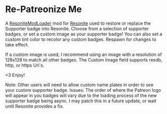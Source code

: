 # Re-Patreonize Me

A [ResoniteModLoader](https://github.com/resonite-modding-group/ResoniteModLoader) mod for [Resonite](https://resonite.com/) used to restore or replace the Supporter badge into Resonite. Choose from a selection of supporter badges, or set a custom image as your supporter badge! You can also set a custom tint color to recolor any custom badges. Respawn for changes to take effect.

If a custom image is used, I recommend using an image with a resolution of 128x128 to match all other badges. The Custom Image field supports resdb, http, or https Uri's.

<3 Enjoy!

Note: Other users will need to allow custom name plates in order to see your custom supporter badge.
Issues: The order of where the Patreon logo will appear in you badges will vary due to the loading process of the new supporter badge being async. I may patch this in a future update, or wait until Resonite provides a fix.
